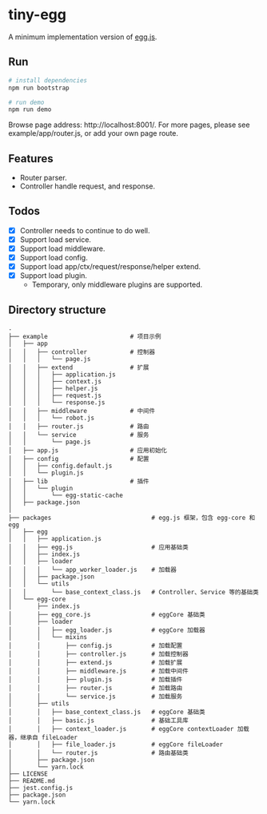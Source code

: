 # tiny-egg

A minimum implementation version of [egg.js](https://eggjs.org/zh-cn/).

## Run

```bash
# install dependencies
npm run bootstrap

# run demo
npm run demo
```

Browse page address: http://localhost:8001/. For more pages, please see example/app/router.js, or add your own page route.

## Features

- Router parser.
- Controller handle request, and response.

## Todos

- [x] Controller needs to continue to do well.
- [x] Support load service.
- [x] Support load middleware.
- [x] Support load config.
- [x] Support load app/ctx/request/response/helper extend.
- [x] Support load plugin.
  - Temporary, only middleware plugins are supported.

## Directory structure

```
.
├── example                       # 项目示例
│   ├── app
│   │   ├── controller            # 控制器
│   │   │   └── page.js
│   │   ├── extend                # 扩展
│   │   │   ├── application.js
│   │   │   ├── context.js
│   │   │   ├── helper.js
│   │   │   ├── request.js
│   │   │   └── response.js
│   │   ├── middleware            # 中间件
│   │   │   └── robot.js
│   │   ├── router.js             # 路由
│   │   └── service               # 服务
│   │       └── page.js
│   ├── app.js                    # 应用初始化
│   ├── config                    # 配置
│   │   ├── config.default.js
│   │   └── plugin.js
│   ├── lib                       # 插件
│   │   └── plugin
│   │       └── egg-static-cache
│   ├── package.json
│
├── packages                            # egg.js 框架，包含 egg-core 和 egg
│   ├── egg
│   │   ├── application.js
│   │   ├── egg.js                      # 应用基础类
│   │   ├── index.js
│   │   ├── loader
│   │   │   └── app_worker_loader.js    # 加载器
│   │   ├── package.json
│   │   └── utils
│   │       └── base_context_class.js   # Controller、Service 等的基础类
│   └── egg-core
│       ├── index.js
│       ├── egg_core.js                 # eggCore 基础类
│       ├── loader
│       │   ├── egg_loader.js           # eggCore 加载器
│       │   └── mixins
│       │       ├── config.js           # 加载配置
│       │       ├── controller.js       # 加载控制器
│       │       ├── extend.js           # 加载扩展
│       │       ├── middleware.js       # 加载中间件
│       │       ├── plugin.js           # 加载插件
│       │       ├── router.js           # 加载路由
│       │       └── service.js          # 加载服务
│       ├── utils
│       │   ├── base_context_class.js   # eggCore 基础类
│       │   ├── basic.js                # 基础工具库
│       │   ├── context_loader.js       # eggCore contextLoader 加载器，继承自 fileLoader
│       │   ├── file_loader.js          # eggCore fileLoader
│       │   └── router.js               # 路由基础类
│       ├── package.json
│       └── yarn.lock
├── LICENSE
├── README.md
├── jest.config.js
├── package.json
└── yarn.lock
```
